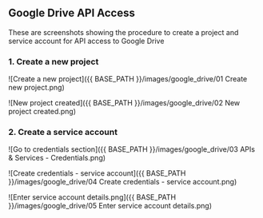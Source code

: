 ## Google Drive API Access

These are screenshots showing the procedure to create a project and service account
for API access to Google Drive

### 1. Create a new project

![Create a new project]({{ BASE_PATH }}/images/google_drive/01 Create new project.png)

![New project created]({{ BASE_PATH }}/images/google_drive/02 New project created.png)

### 2. Create a service account

![Go to credentials section]({{ BASE_PATH }}/images/google_drive/03 APIs & Services - Credentials.png)

![Create credentials - service account]({{ BASE_PATH }}/images/google_drive/04 Create credentials - service account.png)

![Enter service account details.png]({{ BASE_PATH }}/images/google_drive/05 Enter service account details.png)
